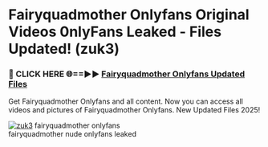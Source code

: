 # Fairyquadmother Onlyfans Original Videos 0nlyFans Leaked - Files Updated! (zuk3)

<h3>🔴 CLICK HERE 🌐==►► <a href="https://tinyurl.com/4seja8ks" rel="nofollow">Fairyquadmother Onlyfans Updated Files</a></h3>

Get Fairyquadmother Onlyfans and all content. Now you can access all videos and pictures of Fairyquadmother Onlyfans. New Updated Files 2025!

[![zuk3](https://i.imgur.com/EWjZXRe.gif)](https://tinyurl.com/4seja8ks)
fairyquadmother onlyfans<br>
fairyquadmother nude onlyfans leaked